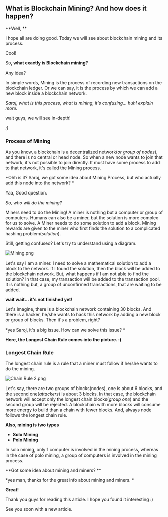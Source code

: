 ## What is Blockchain Mining? And how does it happen?

**Well, **

I hope all are doing good. Today we will see about blockchain mining and its process. 

Cool!

So, **what exactly is Blockchain mining?**

Any idea? 

In simple words, Mining is the process of recording new transactions on the blockchain ledger. Or we can say, it is the process by which we can add a new block inside a blockchain network. 

*Saroj, what is this process, what is mining, it's confusing... huh! explain more.*

wait guys, we will see in-depth! 

*:)*
### Process of Mining

As you know, a blockchain is a decentralized network(*or group of nodes*), and there is no central or head node. So when a new node wants to join that network, it's not possible to join directly. It must have some process to add to that network, it's called the Mining process. 

*Ohh is it? Saroj, we got some idea about Mining Process, but who actually add this node into the network? *

Yaa, Good question. 

*So, who will do the mining?* 

Miners need to do the Mining! A miner is nothing but a computer or group of computers. Humans can also be a miner, but the solution is more complex for us to solve. A Miner needs to do some solution to add a block. Mining rewards are given to the miner who first finds the solution to a complicated hashing problem(*solution*). 

Still, getting confused? Let's try to understand using a diagram. 

![Mining.png](https://cdn.hashnode.com/res/hashnode/image/upload/v1650129133527/48TfHh13I.png)

Let's say I am a miner. I need to solve a mathematical solution to add a block to the network. If I found the solution, then the block will be added to the blockchain network. But, what happens if I am not able to find the solution? In that case, my transaction will be added to the transaction pool. It is nothing but, a group of unconfirmed transactions, that are waiting to be added. 

**wait wait... it's not finished yet!**

Let's imagine, there is a blockchain network containing 30 blocks. And there is a hacker, he/she wants to hack this network by adding a new block or group of blocks. Then it's a problem, right? 

*yes Saroj, it's a big issue. How can we solve this issue? *

**Here, the Longest Chain Rule comes into the picture. :)**

### Longest Chain Rule

The longest chain rule is a rule that a miner must follow if he/she wants to do the mining. 

![Chain Rule 2.png](https://cdn.hashnode.com/res/hashnode/image/upload/v1650131329830/nMWmodMPL.png)

Let's say, there are two groups of blocks(nodes), one is about 6 blocks, and the second one(*attackers*) is about 3 blocks. In that case, the blockchain network will accept only the longest chain blocks(*group one*) and the second group will be rejected. A blockchain with more blocks will consume more energy to build than a chain with fewer blocks. And, always node follows the longest chain rule. 

**Also, mining is two types**
- **Solo Mining**
- **Polo Mining**

In solo mining, only 1 computer is involved in the mining process, whereas in the case of polo mining, a group of computers is involved in the mining process. 

**Got some idea about mining and miners? **

*yes man, thanks for the great info about mining and miners. *

**Great!**

Thank you guys for reading this article. I hope you found it interesting :)

See you soon with a new article. 


